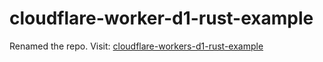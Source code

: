 # cloudflare-worker-d1-rust-example

Renamed the repo. Visit: [cloudflare-workers-d1-rust-example](https://github.com/minagawah/cloudflare-workers-d1-rust-example)

